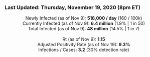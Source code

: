 ### Last Updated: Thursday, November 19, 2020 (8pm ET)
<p align="center">
Newly Infected (as of Nov 9): <b>518,000 / day</b> 
(160 / 100k)<br>
Currently Infected (as of Nov 9): <b>6.4 million</b> 
(1.9% | 1 in 50)<br>
Total Infected (as of Nov 9): <b>48 million</b> 
(14.5% | 1 in 7)<br>
<br>
Rt (as of Nov 9): <b>1.15</b><br>
Adjusted Positivity Rate (as of Nov 19): <b>9.3%</b><br>
Infections / Cases: <b>3.2</b> (30% detection rate)</p>